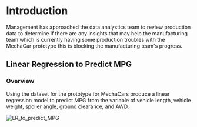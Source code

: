 # Introduction 

Management has approached the data analystics team to review production data to determine if there are any insights that may help the manufacturing team which is currently having some production troubles with the MechaCar prototype this is blocking the manufacturing team's progress.

## Linear Regression to Predict MPG

### Overview

Using the dataset for the prototype for MechaCars produce a linear regression model to predict MPG from the variable of vehicle length, vehicle weight, spoiler angle, ground clearance, and AWD.

![LR_to_predict_MPG](Analysis%20Project%20Folder/MechaCar_Statistical_Analysis%20Folder/Resources/LR_to_predict_MPG.PNG)
